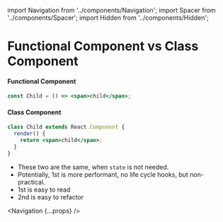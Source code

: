 import Navigation from '../components/Navigation';
import Spacer from '../components/Spacer';
import Hidden from '../components/Hidden';

# Functional Component vs Class Component

#### Functional Component

```jsx
const Child = () => <span>child</span>;
```

<Spacer />

#### Class Component

```jsx
class Child extends React.Component {
  render() {
    return <span>child</span>;
  }
}
```

<Hidden>

- These two are the same, when `state` is not needed.
- Potentially, 1st is more performant, no life cycle hooks, but non-practical.
- 1st is easy to read
- 2nd is easy to refactor

</Hidden>

<Navigation {...props} />
